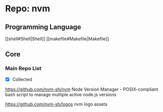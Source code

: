 # Repo: nvm
## Programming Language
[[shell#Shell|Shell]] [[makefile#Makefile|Makefile]] 
## Core

### Main Repo List

- [x] Collected

https://github.com/nvm-sh/nvm
Node Version Manager - POSIX-compliant bash script to manage multiple active node.js versions 

https://github.com/nvm-sh/logos
nvm logo assets 
